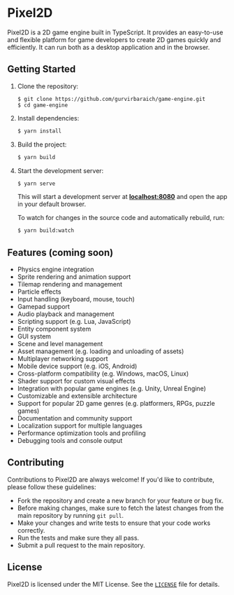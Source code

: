 # Pixel2D
Pixel2D is a 2D game engine built in TypeScript. It provides an easy-to-use and flexible platform for game developers to create 2D games quickly and efficiently. It can run both as a desktop application and in the browser.

## Getting Started
1. Clone the repository:
    ```
    $ git clone https://github.com/gurvirbaraich/game-engine.git
    $ cd game-engine
   ```
2. Install dependencies:
   ```bash
   $ yarn install
   ```
3. Build the project: 
    ```bash
    $ yarn build
    ```
4. Start the development server:
   ```bash
   $ yarn serve
   ```
   
   This will start a development server at **[localhost:8080](http://localhost:8080)** and open the app in your default browser.
   &nbsp;
 
   To watch for changes in the source code and automatically rebuild, run:
   ```bash
   $ yarn build:watch
   ```

## Features (coming soon)

- Physics engine integration
- Sprite rendering and animation support
- Tilemap rendering and management
- Particle effects
- Input handling (keyboard, mouse, touch)
- Gamepad support
- Audio playback and management
- Scripting support (e.g. Lua, JavaScript)
- Entity component system
- GUI system
- Scene and level management
- Asset management (e.g. loading and unloading of assets)
- Multiplayer networking support
- Mobile device support (e.g. iOS, Android)
- Cross-platform compatibility (e.g. Windows, macOS, Linux)
- Shader support for custom visual effects
- Integration with popular game engines (e.g. Unity, Unreal Engine)
- Customizable and extensible architecture
- Support for popular 2D game genres (e.g. platformers, RPGs, puzzle games)
- Documentation and community support
- Localization support for multiple languages
- Performance optimization tools and profiling
- Debugging tools and console output

## Contributing

Contributions to Pixel2D are always welcome! If you'd like to contribute, please follow these guidelines:

- Fork the repository and create a new branch for your feature or bug fix.
- Before making changes, make sure to fetch the latest changes from the main repository by running `git pull`.
- Make your changes and write tests to ensure that your code works correctly.
- Run the tests and make sure they all pass.
- Submit a pull request to the main repository.

## License

Pixel2D is licensed under the MIT License. See the [`LICENSE`](https://github.com/gurvirbaraich/game-engine/blob/main/LICENSE) file for details.



<br />
<br />
<br />
<br />
<br />
<br />

